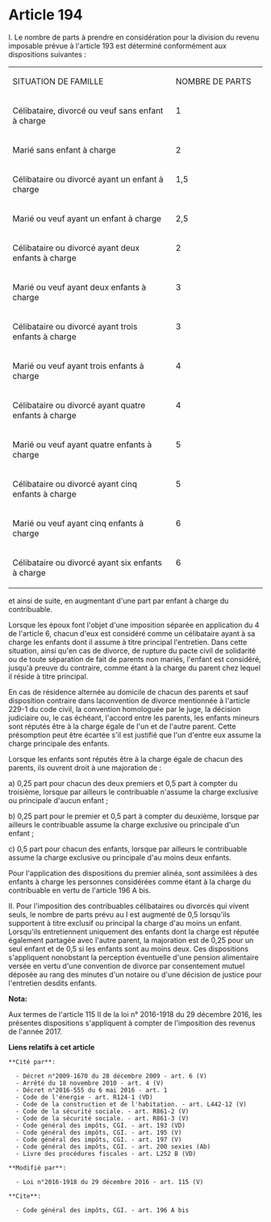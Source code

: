 # Article 194

I. Le nombre de parts à prendre en considération pour la division du revenu imposable prévue à l'article 193 est déterminé
conformément aux dispositions suivantes : 

<table>
  <tbody>
    <tr>
      <td width="454">

SITUATION DE FAMILLE 

</td>
      <td width="227">

NOMBRE DE PARTS 

</td>
    </tr>
    <tr>
      <td width="454" valign="top">

Célibataire, divorcé ou veuf sans enfant à charge 

</td>
      <td valign="top" width="227">

1 

</td>
    </tr>
    <tr>
      <td valign="top" width="454">

Marié sans enfant à charge 

</td>
      <td valign="top" width="227">

2 

</td>
    </tr>
    <tr>
      <td valign="top" width="454">

Célibataire ou divorcé ayant un enfant à charge 

</td>
      <td width="227" valign="top">

1,5 

</td>
    </tr>
    <tr>
      <td valign="top" width="454">

Marié ou veuf ayant un enfant à charge 

</td>
      <td valign="top" width="227">

2,5 

</td>
    </tr>
    <tr>
      <td valign="top" width="454">

Célibataire ou divorcé ayant deux enfants à charge 

</td>
      <td width="227" valign="top">

2 

</td>
    </tr>
    <tr>
      <td valign="top" width="454">

Marié ou veuf ayant deux enfants à charge 

</td>
      <td valign="top" width="227">

3 

</td>
    </tr>
    <tr>
      <td valign="top" width="454">

Célibataire ou divorcé ayant trois enfants à charge 

</td>
      <td width="227" valign="top">

3 

</td>
    </tr>
    <tr>
      <td valign="top" width="454">

Marié ou veuf ayant trois enfants à charge 

</td>
      <td width="227" valign="top">

4 

</td>
    </tr>
    <tr>
      <td width="454" valign="top">

Célibataire ou divorcé ayant quatre enfants à charge 

</td>
      <td valign="top" width="227">

4 

</td>
    </tr>
    <tr>
      <td width="454" valign="top">

Marié ou veuf ayant quatre enfants à charge 

</td>
      <td valign="top" width="227">

5 

</td>
    </tr>
    <tr>
      <td width="454" valign="top">

Célibataire ou divorcé ayant cinq enfants à charge 

</td>
      <td width="227" valign="top">

5 

</td>
    </tr>
    <tr>
      <td valign="top" width="454">

Marié ou veuf ayant cinq enfants à charge 

</td>
      <td width="227" valign="top">

6 

</td>
    </tr>
    <tr>
      <td width="454" valign="top">

Célibataire ou divorcé ayant six enfants à charge 

</td>
      <td width="227" valign="top">

6 

</td>
    </tr>
  </tbody>
</table>

et ainsi de suite, en augmentant d'une part par enfant à charge du contribuable. 

Lorsque les époux font l'objet d'une imposition séparée en application du 4 de l'article 6, chacun d'eux est considéré comme
un célibataire ayant à sa charge les enfants dont il assume à titre principal l'entretien. Dans cette situation, ainsi qu'en
cas de divorce, de rupture du pacte civil de solidarité ou de toute séparation de fait de parents non mariés, l'enfant est
considéré, jusqu'à preuve du contraire, comme étant à la charge du parent chez lequel il réside à titre principal. 

En cas de résidence alternée au domicile de chacun des parents et sauf disposition contraire dans laconvention de divorce
mentionnée à l'article 229-1 du code civil, la  convention homologuée par le juge, la décision judiciaire ou, le cas échéant,
l'accord entre les parents, les enfants mineurs sont réputés être à la charge égale de l'un et de l'autre parent. Cette
présomption peut être écartée s'il est justifié que l'un d'entre eux assume la charge principale des enfants. 

Lorsque les enfants sont réputés être à la charge égale de chacun des parents, ils ouvrent droit à une majoration de : 

a) 0,25 part pour chacun des deux premiers et 0,5 part à compter du troisième, lorsque par ailleurs le contribuable n'assume
la charge exclusive ou principale d'aucun enfant ; 

b) 0,25 part pour le premier et 0,5 part à compter du deuxième, lorsque par ailleurs le contribuable assume la charge
exclusive ou principale d'un enfant ; 

c) 0,5 part pour chacun des enfants, lorsque par ailleurs le contribuable assume la charge exclusive ou principale d'au moins
deux enfants. 

Pour l'application des dispositions du premier alinéa, sont assimilées à des enfants à charge les personnes considérées comme
étant à la charge du contribuable en vertu de l'article 196 A bis.

II. Pour l'imposition des contribuables célibataires ou divorcés qui vivent seuls, le nombre de parts prévu au I est augmenté
de 0,5 lorsqu'ils supportent à titre exclusif ou principal la charge d'au moins un enfant. Lorsqu'ils entretiennent
uniquement des enfants dont la charge est réputée également partagée avec l'autre parent, la majoration est de 0,25 pour un
seul enfant et de 0,5 si les enfants sont au moins deux. Ces dispositions s'appliquent nonobstant la perception éventuelle
d'une pension alimentaire versée en vertu d'une convention de divorce par consentement mutuel déposée au rang des minutes
d'un notaire ou d'une décision de justice pour l'entretien desdits enfants.

**Nota:**

Aux termes de l'article 115 II de la loi n° 2016-1918 du 29 décembre 2016, les présentes dispositions s'appliquent à compter
de l'imposition des revenus de l'année 2017.

**Liens relatifs à cet article**

	**Cité par**:

	  - Décret n°2009-1670 du 28 décembre 2009 - art. 6 (V)
	  - Arrêté du 18 novembre 2010 - art. 4 (V)
	  - Décret n°2016-555 du 6 mai 2016 - art. 1
	  - Code de l'énergie - art. R124-1 (VD)
	  - Code de la construction et de l'habitation. - art. L442-12 (V)
	  - Code de la sécurité sociale. - art. R861-2 (V)
	  - Code de la sécurité sociale. - art. R861-3 (V)
	  - Code général des impôts, CGI. - art. 193 (VD)
	  - Code général des impôts, CGI. - art. 195 (V)
	  - Code général des impôts, CGI. - art. 197 (V)
	  - Code général des impôts, CGI. - art. 200 sexies (Ab)
	  - Livre des procédures fiscales - art. L252 B (VD)

	**Modifié par**:

	  - Loi n°2016-1918 du 29 décembre 2016 - art. 115 (V)

	**Cite**:

	  - Code général des impôts, CGI. - art. 196 A bis
